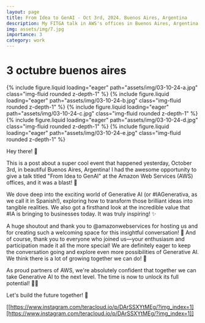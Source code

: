 ```yaml
---
layout: page
title: From Idea to GenAI - Oct 3rd, 2024. Buenos Aires, Argentina
description: My FITGA talk in AWS's offices in Buenos Aires, Argentina
img: assets/img/7.jpg
importance: 3
category: work
---
```


# 3 octubre buenos aires

<swiper-container keyboard="true" navigation="true" pagination="true" pagination-clickable="true" pagination-dynamic-bullets="true" rewind="true">
  <swiper-slide>{% include figure.liquid loading="eager" path="assets/img/03-10-24-a.jpg" class="img-fluid rounded z-depth-1" %}</swiper-slide>
  <swiper-slide>{% include figure.liquid loading="eager" path="assets/img/03-10-24-b.jpg" class="img-fluid rounded z-depth-1" %}</swiper-slide>
  <swiper-slide>{% include figure.liquid loading="eager" path="assets/img/03-10-24-c.jpg" class="img-fluid rounded z-depth-1" %}</swiper-slide>
  <swiper-slide>{% include figure.liquid loading="eager" path="assets/img/03-10-24-d.jpg" class="img-fluid rounded z-depth-1" %}</swiper-slide>
  <swiper-slide>{% include figure.liquid loading="eager" path="assets/img/03-10-24-e.jpg" class="img-fluid rounded z-depth-1" %}</swiper-slide>
</swiper-container>

Hey there! 👋

This is a post about a super cool event that happened yesterday, October 3rd, in beautiful Buenos Aires, Argentina! I had the awesome opportunity to give a talk titled "From Idea to GenAI" at the Amazon Web Services (AWS) offices, and it was a blast! 🥳

We dove deep into the exciting world of Generative AI (or #IAGenerativa, as we call it in Spanish!), exploring how to transform those brilliant ideas into tangible realities. We also got a firsthand look at the incredible value that #IA is bringing to businesses today. It was truly inspiring! ✨

A huge shoutout and thank you to @amazonwebservices for hosting us and for creating such a welcoming space for this insightful conversation! 🙏 And of course, thank you to everyone who joined us—your enthusiasm and participation made it all the more special! We are definitely eager to keep the conversation going and explore even more possibilities of Generative AI. We think there is a lot of growing together we can do! 🤝​

As proud partners of AWS, we're absolutely confident that together we can take Generative AI to the next level. The time is now to unlock its full potential! 🦾✅​

Let's build the future together! 🚀

[[https://www.instagram.com/teracloud.io/p/DArSSXYtMEg/?img_index=1][https://www.instagram.com/teracloud.io/p/DArSSXYtMEg/?img_index=1]]
